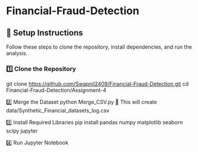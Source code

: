 # Financial-Fraud-Detection

## 🚀 **Setup Instructions**
Follow these steps to clone the repository, install dependencies, and run the analysis.

### **1️⃣ Clone the Repository**
git clone https://github.com/Swapnil2409/Financial-Fraud-Detection.git
cd Financial-Fraud-Detection/Assignment-4

2️⃣ Merge the Dataset
python Merge_CSV.py
📌 This will create data/Synthetic_Financial_datasets_log.csv

3️⃣ Install Required Libraries
pip install pandas numpy matplotlib seaborn scipy jupyter

4️⃣ Run Jupyter Notebook
